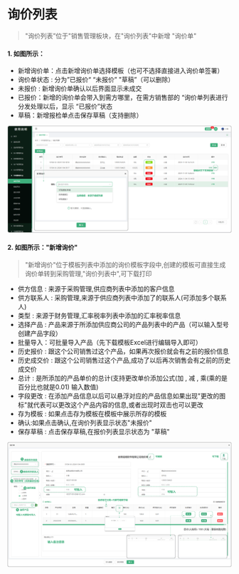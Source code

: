 # 询价列表

> "询价列表”位于"销售管理板块，在"询价列表"中新增 "询价单" 

#### 1. 如图所示：
* 新增询价单：点击新增询价单选择模板（也可不选择直接进入询价单签署）
* 询价单状态 : 分为”已报价“   “未报价”   "草稿”（可以删除）
* 未报价 : 新增询价单确认以后界面显示未成交
* 已报价：新增的询价单会带入到需方哪里，在需方销售部的 “询价单列表进行分发处理以后，显示 “已报价”状态
* 草稿：新增报检单点击保存草稿（支持删除）


![如图所示](../file/cg-xjlb1.png)

#### 2. 如图所示："新增询价"

> "新增询价"位于模板列表中添加的询价模板字段中,创建的模板可直接生成询价单转到采购管理,"询价列表中",可下载打印

* 供方信息 : 来源于采购管理,供应商列表中添加的客户信息
* 供方联系人 : 采购管理,来源于供应商列表中添加了的联系人(可添加多个联系人)
* 类型 : 来源于财务管理,汇率税率列表中添加的汇率税率信息
* 选择产品 : 产品来源于所添加供应商公司的产品列表中的产品（可以输入型号创建产品字段）
* 批量导入：可批量导入产品（先下载模板Excel进行编辑导入即可）
* 历史报价 : 跟这个公司销售过这个产品，如果再次报价就会有之前的报价信息
* 历史成交价 : 跟这个公司销售过这个产品,成功了以后再次销售会有之前的历史成交价
* 总计 : 是所添加的产品单价的总计(支持更改单价添加公式(加 , 减 , 乘(乘的是百分比也就是0.01) 输入数值)
* 字段更改 : 在添加产品信息以后可以悬浮对应的产品信息如果出现"更改的图标"就代表可以更改这个产品内容的信息,或者出现时双击也可以更改
* 存为模板 : 如果点击存为模板在模板中展示所存的模板
* 确认:如果点击确认,在询价列表显示状态"未报价"
* 保存草稿 : 点击保存草稿,在报价列表显示状态为 "草稿"

![如图所示](../file/cg-mblb3.png)

